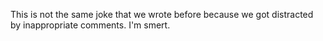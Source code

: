 This is not the same joke that we wrote before because we got distracted by inappropriate comments. I'm smert.